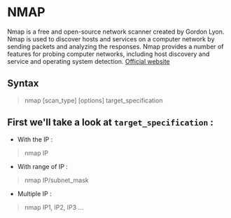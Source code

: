 # NMAP

Nmap is a free and open-source network scanner created by Gordon Lyon. Nmap is used to discover hosts and services on a computer network by sending packets and analyzing the responses. Nmap provides a number of features for probing computer networks, including host discovery and service and operating system detection.
[Official website](https://nmap.org/)

## Syntax

> nmap [scan_type] [options] target_specification

## First we'll take a look at `target_specification` :

* With the IP :

 > nmap IP

* With range of IP :

> nmap IP/subnet_mask

* Multiple IP :

> nmap IP1, IP2, IP3 ...


